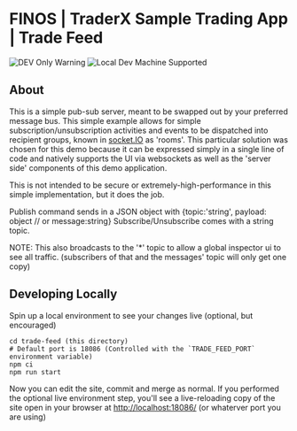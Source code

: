 # FINOS | TraderX Sample Trading App | Trade Feed

![DEV Only Warning](https://badgen.net/badge/warning/not-for-production/red) ![Local Dev Machine Supported](http://badgen.net/badge/local-dev/supported/green)

## About

This is a simple pub-sub server, meant to be swapped out by your preferred message bus. This simple example allows for simple subscription/unsubscription activities and events to be dispatched into recipient groups, known in [socket.IO](https://socket.io) as 'rooms'. This particular solution was chosen for this demo because it can be expressed simply in a single line of code and natively supports the UI via websockets as well as the 'server side' components of this demo application.

This is not intended to be secure or extremely-high-performance in this simple implementation, but it does the job.

Publish command sends in a JSON object with {topic:'string', payload: object // or message:string} Subscribe/Unsubscribe comes with a string topic.

NOTE: This also broadcasts to the '*' topic to allow a global inspector ui to see all traffic. (subscribers of that and the messages' topic will only get one copy)

## Developing Locally

Spin up a local environment to see your changes live (optional, but encouraged)

```shell
cd trade-feed (this directory)
# Default port is 18086 (Controlled with the `TRADE_FEED_PORT` environment variable)
npm ci
npm run start
```

Now you can edit the site, commit and merge as normal. If you performed the optional live environment step, you'll see a live-reloading copy of the site open in your browser at <http://localhost:18086/> (or whaterver port you are using)
